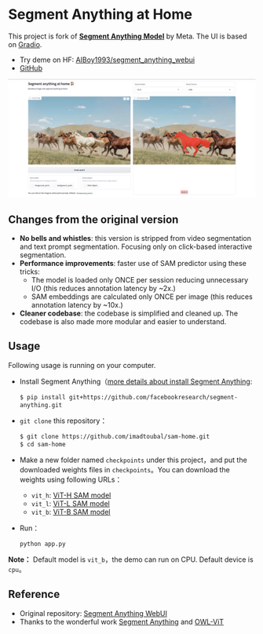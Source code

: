 # Segment Anything at Home

This project is fork of  **[Segment Anything Model](https://segment-anything.com/)** by Meta. The UI is based on [Gradio](https://gradio.app/). 

- Try deme on HF: [AIBoy1993/segment_anything_webui](https://huggingface.co/spaces/AIBoy1993/segment_anything_webui)
- [GitHub](https://github.com/5663015/segment_anything_webui)

![sam-home-demo-screenshot](./images/sam-home-screenshot.png)

## Changes from the original version

- **No bells and whistles**: this version is stripped from video segmentation
  and text prompt segmentation. Focusing only on click-based interactive
  segmentation.
- **Performance improvements**: faster use of SAM predictor using these tricks:
  - The model is loaded only ONCE per session reducing unnecessary I/O (this
    reduces annotation latency by ~2x.)
  - SAM embeddings are calculated only ONCE per image (this reduces annotation
    latency by ~10x.)
- **Cleaner codebase**: the codebase is simplified and cleaned up. The codebase
  is also made more modular and easier to understand.

## Usage

Following usage is running on your computer. 

- Install Segment Anything（[more details about install Segment Anything](https://github.com/facebookresearch/segment-anything#installation):
  ```console
  $ pip install git+https://github.com/facebookresearch/segment-anything.git
  ```
- `git clone` this repository：
  ```console
  $ git clone https://github.com/imadtoubal/sam-home.git
  $ cd sam-home
  ```

- Make a new folder named `checkpoints` under this project，and put the downloaded weights files in `checkpoints`。You can download the weights using following URLs：

  - `vit_h`: [ViT-H SAM model](https://dl.fbaipublicfiles.com/segment_anything/sam_vit_h_4b8939.pth)
  - `vit_l`: [ViT-L SAM model](https://dl.fbaipublicfiles.com/segment_anything/sam_vit_l_0b3195.pth)
  - `vit_b`: [ViT-B SAM model](https://dl.fbaipublicfiles.com/segment_anything/sam_vit_b_01ec64.pth)

- Run：
  ```
  python app.py
  ```

**Note：** Default model is `vit_b`，the demo can run on CPU. Default device is `cpu`。


## Reference

- Original repository: [Segment Anything WebUI](https://github.com/5663015/segment_anything_webui)
- Thanks to the wonderful work [Segment Anything](https://segment-anything.com/) and [OWL-ViT](https://arxiv.org/abs/2205.06230)

